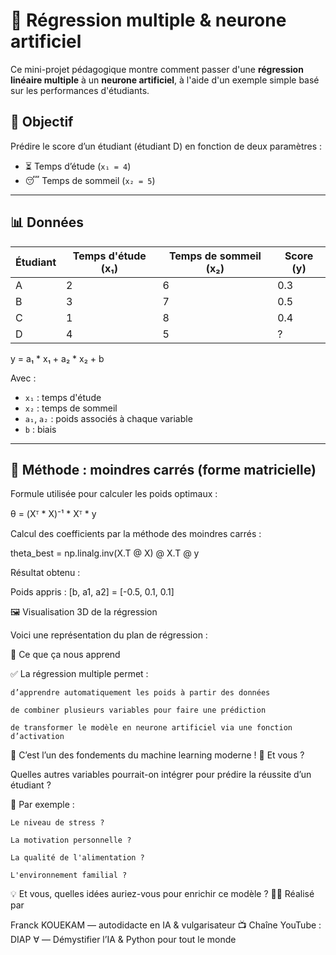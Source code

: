 # 📘 Régression multiple & neurone artificiel

Ce mini-projet pédagogique montre comment passer d'une **régression linéaire multiple** à un **neurone artificiel**, à l'aide d'un exemple simple basé sur les performances d'étudiants.

## 🎯 Objectif

Prédire le score d’un étudiant (étudiant D) en fonction de deux paramètres :

- ⏳ Temps d’étude (`x₁ = 4`)
- 😴 Temps de sommeil (`x₂ = 5`)

---

## 📊 Données

| Étudiant | Temps d'étude (x₁) | Temps de sommeil (x₂) | Score (y) |
| -------- | ------------------ | ---------------------- | --------- |
| A        | 2                  | 6                      | 0.3       |
| B        | 3                  | 7                      | 0.5       |
| C        | 1                  | 8                      | 0.4       |
| D        | 4                  | 5                      | ?         |

y = a₁ * x₁ + a₂ * x₂ + b

Avec :

- `x₁` : temps d'étude  
- `x₂` : temps de sommeil  
- `a₁`, `a₂` : poids associés à chaque variable  
- `b` : biais

---

## 📐 Méthode : moindres carrés (forme matricielle)

Formule utilisée pour calculer les poids optimaux :

θ = (Xᵀ * X)⁻¹ * Xᵀ * y

Calcul des coefficients par la méthode des moindres carrés :

theta_best = np.linalg.inv(X.T @ X) @ X.T @ y

Résultat obtenu :

Poids appris : [b, a1, a2] = [-0.5, 0.1, 0.1]














🖼️ Visualisation 3D de la régression

Voici une représentation du plan de régression :



🧩 Ce que ça nous apprend

✅ La régression multiple permet :

    d’apprendre automatiquement les poids à partir des données

    de combiner plusieurs variables pour faire une prédiction

    de transformer le modèle en neurone artificiel via une fonction d’activation

🚀 C’est l’un des fondements du machine learning moderne !
💬 Et vous ?

Quelles autres variables pourrait-on intégrer pour prédire la réussite d’un étudiant ?

📌 Par exemple :

    Le niveau de stress ?

    La motivation personnelle ?

    La qualité de l'alimentation ?

    L'environnement familial ?

💡 Et vous, quelles idées auriez-vous pour enrichir ce modèle ?
👨‍🔬 Réalisé par

Franck KOUEKAM — autodidacte en IA & vulgarisateur
📺 Chaîne YouTube : DIAP ∀ — Démystifier l’IA & Python pour tout le monde











